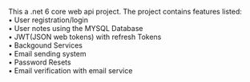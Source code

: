This a .net 6 core web api project. The project contains features listed: <br/>
  • User registration/login <br/>
  • User notes using the MYSQL Database <br/>
  • JWT(JSON web tokens) with refresh Tokens <br/>
  • Backgound Services <br/>
  • Email sending system <br/>
  • Password Resets <br/>
  • Email verification with email service <br/>
